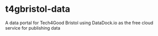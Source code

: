 # t4gbristol-data
A data portal for Tech4Good Bristol using DataDock.io as the free cloud service for publishing data
